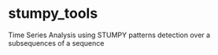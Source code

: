 # stumpy_tools
Time Series Analysis using STUMPY patterns detection over a subsequences of a sequence
